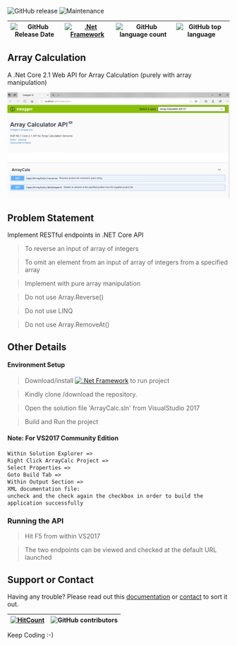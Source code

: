  
![GitHub release](https://img.shields.io/github/release/singhrahulnet/ArrayCalculation.svg?style=for-the-badge) ![Maintenance](https://img.shields.io/maintenance/yes/2018.svg?style=for-the-badge)

![GitHub Release Date](https://img.shields.io/github/release-date/singhrahulnet/ArrayCalculation.svg?style=plastic) |[![.Net Framework](https://img.shields.io/badge/DotNet-Framework_2.1-blue.svg?style=plastic)](https://www.microsoft.com/net/download/dotnet-core/2.1) | ![GitHub language count](https://img.shields.io/github/languages/count/singhrahulnet/ArrayCalculation.svg?style=plastic)| ![GitHub top language](https://img.shields.io/github/languages/top/singhrahulnet/ArrayCalculation.svg) 
| ---        | ---      | ---       | --- |
## Array Calculation
A .Net Core 2.1 Web API for Array Calculation (purely with array manipulation)

<img width="1469" alt="Array Calculation API" src="https://github.com/singhrahulnet/ArrayCalculation/blob/master/swagger.png">

## Problem Statement
Implement RESTful endpoints in .NET Core API 
> To reverse an input of array of integers 

> To omit an element from an input of array of integers from a specified array

> Implement with pure array manipulation

> Do not use Array.Reverse()

> Do not use LINQ

> Do not use Array.RemoveAt()

## Other Details

#### Environment Setup

> Download/install [![.Net Framework](https://img.shields.io/badge/DotNet-Framework_2.1-blue.svg?style=plastic)](https://www.microsoft.com/net/download/dotnet-core/2.1) to run project   
 

>   Kindly clone /download the repository.

>   Open the solution file 'ArrayCalc.sln' from VisualStudio 2017

>   Build and Run the project
#### Note: For VS2017 Community Edition
~~~
Within Solution Explorer => 
Right Click ArrayCalc Project => 
Select Properties => 
Goto Build Tab => 
Within Output Section => 
XML documentation file: 
uncheck and the check again the checkbox in order to build the application successfully
~~~

### Running the API
> Hit F5 from within VS2017

>The two endpoints can be viewed and checked at the default URL launched


## Support or Contact

Having any trouble? Please read out this [documentation](https://github.com/singhrahulnet/ArrayCalculation/blob/master/README.md) or [contact](mailto:singh.rahul.net@gmail.com) to sort it out.

 [![HitCount](http://hits.dwyl.io/singhrahulnet/ArrayCalculation/projects/1.svg)](http://hits.dwyl.io/singhrahulnet/ArrayCalculation/projects/1) | ![GitHub contributors](https://img.shields.io/github/contributors/singhrahulnet/ArrayCalculation.svg?style=plastic)|
 | --- | --- |
 
Keep Coding :-) 
